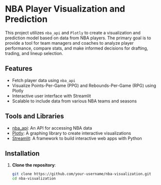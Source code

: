 # NBA Player Visualization and Prediction

This project utilizes `nba_api` and `Plotly` to create a visualization and prediction model based on data from NBA players. The primary goal is to provide a tool for team managers and coaches to analyze player performance, compare stats, and make informed decisions for drafting, trading, and lineup selection.

## Features

- Fetch player data using `nba_api`
- Visualize Points-Per-Game (PPG) and Rebounds-Per-Game (RPG) using Plotly
- Interactive user interface with Streamlit
- Scalable to include data from various NBA teams and seasons

## Tools and Libraries

- [nba_api](https://github.com/swar/nba_api): An API for accessing NBA data
- [Plotly](https://plotly.com/python/): A graphing library to create interactive visualizations
- [Streamlit](https://streamlit.io/): A framework to build interactive web apps with Python

## Installation

1. **Clone the repository**:
   ```sh
   git clone https://github.com/your-username/nba-visualization.git
   cd nba-visualization
